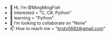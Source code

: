 - 👋 Hi, I’m @MingMingFish
- 👀 interested = "C, C#, Python"
- 🌱 learning = "Python"
- 💞️ I’m looking to collaborate on "None"
- 📫 How to reach me = "bridy0682@gmail.com"

<!---
MingMingFish/MingMingFish is a ✨ special ✨ repository because its `README.md` (this file) appears on your GitHub profile.
You can click the Preview link to take a look at your changes.
--->
